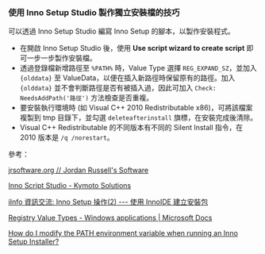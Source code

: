 ### 使用 Inno Setup Studio 製作獨立安裝檔的技巧

可以透過 Inno Setup Studio 編寫 Inno Setup 的腳本，以製作安裝程式。

- 在開啟 Inno Setup Studio 後，使用 **Use script wizard to create script** 即可一步一步製作安裝檔。
- 透過登錄檔新增路徑至 `%PATH%` 時，Value Type 選擇 `REG_EXPAND_SZ`，並加入 `{olddata}` 至 ValueData，以便在插入新路徑時保留原有的路徑。加入 `{olddata}` 並不會判斷路徑是否有被插入過，因此可加入 `Check: NeedsAddPath('路徑')` 方法檢查是否重複。
- 要安裝執行環境時 (如 Visual C++ 2010 Redistributable x86)，可將該檔案複製到 tmp 目錄下，並勾選 `deleteafterinstall` 旗標，在安裝完成後清除。
- Visual C++ Redistributable 的不同版本有不同的 Silent Install 指令，在 2010 版本是 `/q /norestart`。

參考：

[jrsoftware.org // Jordan Russell's Software](http://www.jrsoftware.org/)

[Inno Script Studio - Kymoto Solutions](https://www.kymoto.org/products/inno-script-studio)

[iInfo 資訊交流: Inno Setup 操作(2) --- 使用 InnoIDE 建立安裝包](http://white5168.blogspot.com/2018/03/inno-setup-2-innoide.html?m=1)

[Registry Value Types - Windows applications | Microsoft Docs](https://docs.microsoft.com/en-us/windows/desktop/sysinfo/registry-value-types)

[How do I modify the PATH environment variable when running an Inno Setup Installer?](https://stackoverflow.com/questions/3304463/how-do-i-modify-the-path-environment-variable-when-running-an-inno-setup-install)